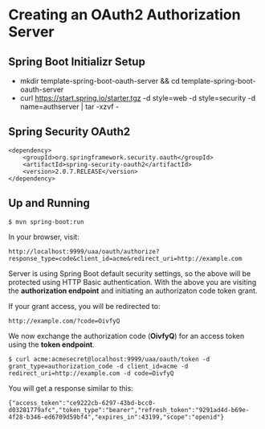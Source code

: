 Creating an OAuth2 Authorization Server
=======================================

Spring Boot Initializr Setup
---------------------------

 * mkdir template-spring-boot-oauth-server && cd template-spring-boot-oauth-server
 * curl https://start.spring.io/starter.tgz -d style=web -d style=security -d name=authserver | tar -xzvf - 

Spring Security OAuth2
----------------------

	<dependency>
		<groupId>org.springframework.security.oauth</groupId>
		<artifactId>spring-security-oauth2</artifactId>
		<version>2.0.7.RELEASE</version>
	</dependency>

Up and Running
--------------

	$ mvn spring-boot:run 

In your browser, visit: 

	http://localhost:9999/uaa/oauth/authorize?response_type=code&client_id=acme&redirect_uri=http://example.com

Server is using Spring Boot default security settings, so the above will be protected using HTTP Basic authentication. With the above you are visiting the **authorization endpoint** and initiating an authorizaton code token grant.

If your grant access, you will be redirected to: 

	http://example.com/?code=OivfyQ

We now exchange the authorization code (**OivfyQ**) for an access token using the **token endpoint**.

	$ curl acme:acmesecret@localhost:9999/uaa/oauth/token -d grant_type=authorization_code -d client_id=acme -d redirect_uri=http://example.com -d code=OivfyQ

You will get a response similar to this: 
 
	{"access_token":"ce9222cb-6297-43bd-bcc0-d03281779afc","token_type":"bearer","refresh_token":"9291ad4d-b69e-4f28-b346-ed6709d59bf4","expires_in":43199,"scope":"openid"}
	


